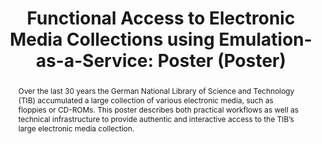 ---
abstract: Over the last 30 years the German National Library of Science and Technology
  (TIB) accumulated a large collection of various electronic media, such as floppies
  or CD-ROMs. This poster describes both practical workflows as well as technical
  infrastructure to provide authentic and interactive access to the TIB’s large electronic
  media collection.
creators:
- Bähr, Thomas
- Lindlar, Michelle
- Rechert, Klaus
- Liebetraut, Thomas
date: null
document_url: https://services.phaidra.univie.ac.at/api/object/o:378691/download
grand_parent: iPRES
institutions: []
keywords:
- emulation
- access
- media collection
landing_page_url: https://phaidra.univie.ac.at/o:378691
language: eng
layout: publication
license: CC BY-NC-SA 3.0 AT
notes_url: null
parent: iPRES 2014
presentation_url: null
publication_type: poster
size: 412336
source_name: iPRES
title: 'Functional Access to Electronic Media Collections using Emulation-as-a-Service:
  Poster (Poster) '
year: 2014
---